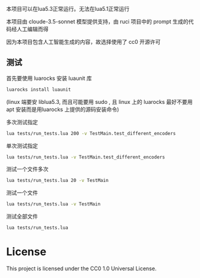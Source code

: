 
本项目可以在lua5.3正常运行。无法在lua5.1正常运行

本项目由 cloude-3.5-sonnet 模型提供支持，由 ruci 项目中的 prompt 生成的代码经人工编辑而得

因为本项目包含人工智能生成的内容，故选择使用了 cc0 开源许可

## 测试

首先要使用 luarocks 安装 luaunit 库

```bash
luarocks install luaunit
```

(linux 端要安 liblua5.3, 而且可能要用 sudo , 
且 linux 上的 luarocks 最好不要用 apt 安装而是用luarocks 上提供的源码安装命令)


多次测试指定
```bash
lua tests/run_tests.lua 200 -v TestMain.test_different_encoders
```

单次测试指定

```bash
lua tests/run_tests.lua -v TestMain.test_different_encoders
```

测试一个文件多次

```bash
lua tests/run_tests.lua 20 -v TestMain
```

测试一个文件

```bash
lua tests/run_tests.lua -v TestMain
```

测试全部文件

```bash
lua tests/run_tests.lua
```


# License

This project is licensed under the CC0 1.0 Universal License.
